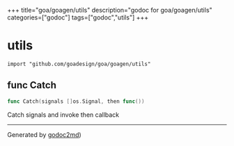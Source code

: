 +++
title="goa/goagen/utils"
description="godoc for goa/goagen/utils"
categories=["godoc"]
tags=["godoc","utils"]
+++

# utils
    import "github.com/goadesign/goa/goagen/utils"






## func Catch
``` go
func Catch(signals []os.Signal, then func())
```
Catch signals and invoke then callback









- - -
Generated by [godoc2md](http://godoc.org/github.com/davecheney/godoc2md))
